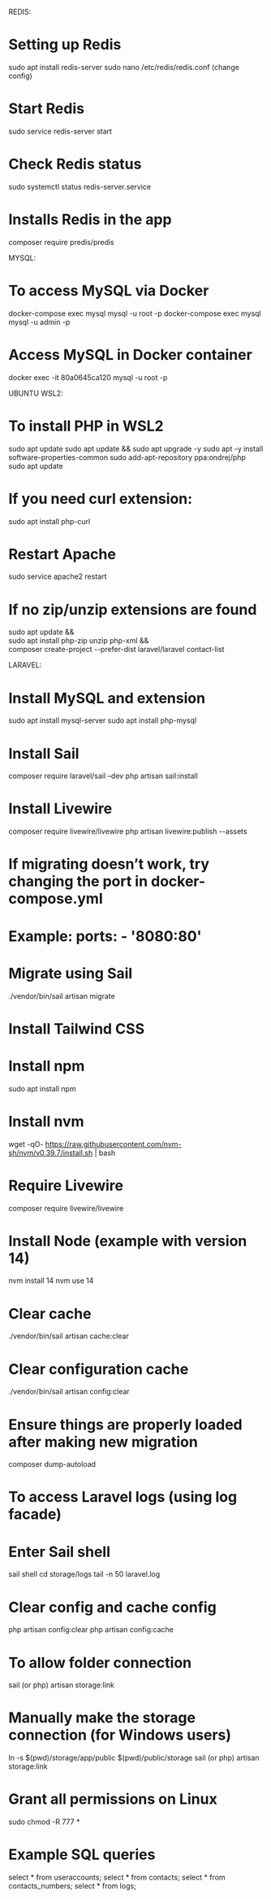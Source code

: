REDIS:
# Setting up Redis
sudo apt install redis-server
sudo nano /etc/redis/redis.conf (change config)
# Start Redis
sudo service redis-server start
# Check Redis status
sudo systemctl status redis-server.service
# Installs Redis in the app
composer require predis/predis

MYSQL:
# To access MySQL via Docker
docker-compose exec mysql mysql -u root -p
docker-compose exec mysql mysql -u admin -p

# Access MySQL in Docker container
docker exec -it 80a0645ca120 mysql -u root -p

UBUNTU WSL2:
# To install PHP in WSL2
sudo apt update
sudo apt update && sudo apt upgrade -y
sudo apt -y install software-properties-common
sudo add-apt-repository ppa:ondrej/php
sudo apt update

# If you need curl extension:
sudo apt install php-curl

# Restart Apache
sudo service apache2 restart

# If no zip/unzip extensions are found
sudo apt update && \
sudo apt install php-zip unzip php-xml && \
composer create-project --prefer-dist laravel/laravel contact-list

LARAVEL:
# Install MySQL and extension
sudo apt install mysql-server
sudo apt install php-mysql

# Install Sail
composer require laravel/sail –dev
php artisan sail:install

# Install Livewire
composer require livewire/livewire
php artisan livewire:publish --assets

# If migrating doesn’t work, try changing the port in docker-compose.yml
# Example: ports: - '8080:80'

# Migrate using Sail
./vendor/bin/sail artisan migrate

# Install Tailwind CSS
# Install npm
sudo apt install npm

# Install nvm
wget -qO- https://raw.githubusercontent.com/nvm-sh/nvm/v0.39.7/install.sh | bash

# Require Livewire
composer require livewire/livewire

# Install Node (example with version 14)
nvm install 14
nvm use 14

# Clear cache
./vendor/bin/sail artisan cache:clear

# Clear configuration cache
./vendor/bin/sail artisan config:clear

# Ensure things are properly loaded after making new migration
composer dump-autoload

# To access Laravel logs (using log facade)
# Enter Sail shell
sail shell
cd storage/logs
tail -n 50 laravel.log

# Clear config and cache config
php artisan config:clear
php artisan config:cache

# To allow folder connection
sail (or php) artisan storage:link

# Manually make the storage connection (for Windows users)
ln -s $(pwd)/storage/app/public $(pwd)/public/storage
sail (or php) artisan storage:link

# Grant all permissions on Linux
sudo chmod -R 777 *

# Example SQL queries
select * from useraccounts; 
select * from contacts; 
select * from contacts_numbers; 
select * from logs;
